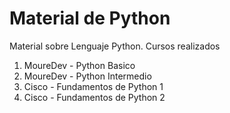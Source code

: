 # Material de Python
Material sobre Lenguaje Python. Cursos realizados

1. MoureDev - Python Basico
2. MoureDev - Python Intermedio
3. Cisco - Fundamentos de Python 1
4. Cisco - Fundamentos de Python 2